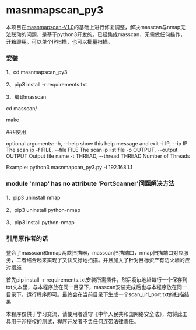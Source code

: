 # masnmapscan_py3

本项目在[masnmapscan-V1.0](https://github.com/hellogoldsnakeman/masnmapscan-V1.0)的基础上进行修复调整，解决masscan与nmap无法联动的问题，是基于python3开发的。已经集成masscan，无需做任何操作，开箱即用。可以单个IP扫描，也可以批量扫描。

### 安装

1、cd masnmapscan_py3

2、pip3 install -r requirements.txt

3、编译masscan

cd masscan/

make

###使用

optional arguments:
  -h, --help            show this help message and exit
  -i IP, --ip IP        The scan ip
  -f FILE, --file FILE  The scan ip list file
  -o OUTPUT, --output OUTPUT
                        Output file name
  -t THREAD, --thread THREAD
                        Number of Threads

Example: python3 masnmapcan_py3.py -i 192.168.1.1


### module 'nmap' has no attribute 'PortScanner'问题解决方法

1、pip3 uninstall nmap

2、pip3 uninstall python-nmap

3、pip3 install python-nmap

### 引用原作者的话

整合了masscan和nmap两款扫描器，masscan扫描端口，nmap扫描端口对应服务，二者结合起来实现了又快又好地扫描。并且加入了针对目标资产有防火墙的应对措施

首先pip install -r requirements.txt安装所需插件，然后将ip地址每行一个保存到txt文本里，与本程序放在同一目录下，masscan安装完成后也与本程序放在同一目录下，运行程序即可。最终会在当前目录下生成一个scan_url_port.txt的扫描结果

本程序仅供于学习交流，请使用者遵守《中华人民共和国网络安全法》，勿将此工具用于非授权的测试，程序开发者不负任何连带法律责任。

